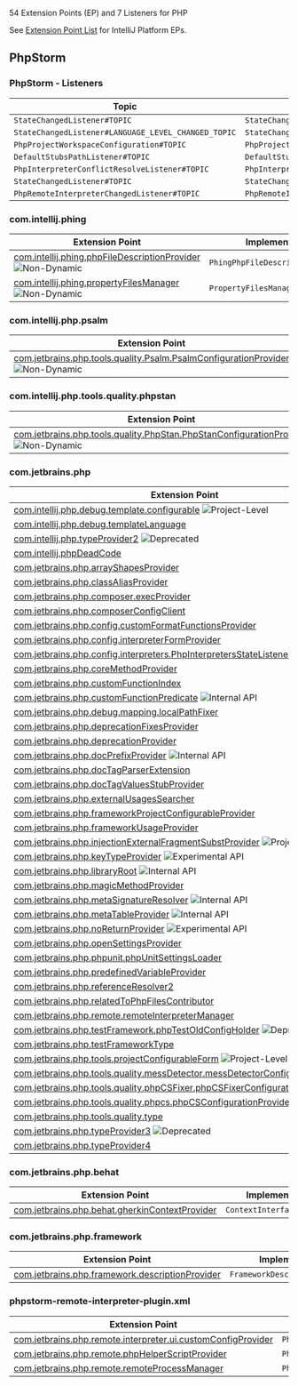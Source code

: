 [//]: # (title: PHP Extension Point List)

<!-- Copyright 2000-2022 JetBrains s.r.o. and other contributors. Use of this source code is governed by the Apache 2.0 license that can be found in the LICENSE file. -->

54 Extension Points (EP) and 7 Listeners for PHP

See [Extension Point List](extension_point_list.md) for IntelliJ Platform EPs.

<include src="extension_point_list.md" include-id="ep_list_legend"></include>

## PhpStorm

### PhpStorm - Listeners

| Topic                                               | Listener                                   |
|-----------------------------------------------------|--------------------------------------------|
| `StateChangedListener#TOPIC`                        | `StateChangedListener`                     |
| `StateChangedListener#LANGUAGE_LEVEL_CHANGED_TOPIC` | `StateChangedListener`                     |
| `PhpProjectWorkspaceConfiguration#TOPIC`            | `PhpProjectWorkspaceConfigurationListener` |
| `DefaultStubsPathListener#TOPIC`                    | `DefaultStubsPathListener`                 |
| `PhpInterpreterConflictResolveListener#TOPIC`       | `PhpInterpreterConflictResolveListener`    |
| `StateChangedListener#TOPIC`                        | `StateChangedListener`                     |
| `PhpRemoteInterpreterChangedListener#TOPIC`         | `PhpRemoteInterpreterChangedListener`      |

### com.intellij.phing

| Extension Point                                                                                                                                         | Implementation                    |
|---------------------------------------------------------------------------------------------------------------------------------------------------------|-----------------------------------|
| [com.intellij.phing.phpFileDescriptionProvider](https://jb.gg/ipe?extensions=com.intellij.phing.phpFileDescriptionProvider) ![Non-Dynamic][non-dynamic] | `PhingPhpFileDescriptionProvider` |
| [com.intellij.phing.propertyFilesManager](https://jb.gg/ipe?extensions=com.intellij.phing.propertyFilesManager) ![Non-Dynamic][non-dynamic]             | `PropertyFilesManager`            |

### com.intellij.php.psalm

| Extension Point                                                                                                                                                                               | Implementation               |
|-----------------------------------------------------------------------------------------------------------------------------------------------------------------------------------------------|------------------------------|
| [com.jetbrains.php.tools.quality.Psalm.PsalmConfigurationProvider](https://jb.gg/ipe?extensions=com.jetbrains.php.tools.quality.Psalm.PsalmConfigurationProvider) ![Non-Dynamic][non-dynamic] | `PsalmConfigurationProvider` |

### com.intellij.php.tools.quality.phpstan

| Extension Point                                                                                                                                                                                       | Implementation                 |
|-------------------------------------------------------------------------------------------------------------------------------------------------------------------------------------------------------|--------------------------------|
| [com.jetbrains.php.tools.quality.PhpStan.PhpStanConfigurationProvider](https://jb.gg/ipe?extensions=com.jetbrains.php.tools.quality.PhpStan.PhpStanConfigurationProvider) ![Non-Dynamic][non-dynamic] | `PhpStanConfigurationProvider` |

### com.jetbrains.php

| Extension Point                                                                                                                                                                               | Implementation                                                                                              |
|-----------------------------------------------------------------------------------------------------------------------------------------------------------------------------------------------|-------------------------------------------------------------------------------------------------------------|
| [com.intellij.php.debug.template.configurable](https://jb.gg/ipe?extensions=com.intellij.php.debug.template.configurable) ![Project-Level][project-level]                                     | `PhpTemplateDebugConfigurable`                                                                              |
| [com.intellij.php.debug.templateLanguage](https://jb.gg/ipe?extensions=com.intellij.php.debug.templateLanguage)                                                                               | `PhpTemplateLanguagePathMapper`                                                                             |
| [com.intellij.php.typeProvider2](https://jb.gg/ipe?extensions=com.intellij.php.typeProvider2) ![Deprecated][deprecated]                                                                       | `PhpTypeProvider2`                                                                                          |
| [com.intellij.phpDeadCode](https://jb.gg/ipe?extensions=com.intellij.phpDeadCode)                                                                                                             | [`EntryPoint`](upsource:///platform/analysis-api/src/com/intellij/codeInspection/reference/EntryPoint.java) |
| [com.jetbrains.php.arrayShapesProvider](https://jb.gg/ipe?extensions=com.jetbrains.php.arrayShapesProvider)                                                                                   | `PhpArrayShapesProvider`                                                                                    |
| [com.jetbrains.php.classAliasProvider](https://jb.gg/ipe?extensions=com.jetbrains.php.classAliasProvider)                                                                                     | `PhpClassAliasProvider`                                                                                     |
| [com.jetbrains.php.composer.execProvider](https://jb.gg/ipe?extensions=com.jetbrains.php.composer.execProvider)                                                                               | `ComposerExecutionProvider`                                                                                 |
| [com.jetbrains.php.composerConfigClient](https://jb.gg/ipe?extensions=com.jetbrains.php.composerConfigClient)                                                                                 | `ComposerConfigClient`                                                                                      |
| [com.jetbrains.php.config.customFormatFunctionsProvider](https://jb.gg/ipe?extensions=com.jetbrains.php.config.customFormatFunctionsProvider)                                                 | `PhpCustomFormatFunctionsProvider`                                                                          |
| [com.jetbrains.php.config.interpreterFormProvider](https://jb.gg/ipe?extensions=com.jetbrains.php.config.interpreterFormProvider)                                                             | `PhpInterpreterFormProvider`                                                                                |
| [com.jetbrains.php.config.interpreters.PhpInterpretersStateListener](https://jb.gg/ipe?extensions=com.jetbrains.php.config.interpreters.PhpInterpretersStateListener)                         | `PhpInterpretersStateListener`                                                                              |
| [com.jetbrains.php.coreMethodProvider](https://jb.gg/ipe?extensions=com.jetbrains.php.coreMethodProvider)                                                                                     | `PhpCoreHandler`                                                                                            |
| [com.jetbrains.php.customFunctionIndex](https://jb.gg/ipe?extensions=com.jetbrains.php.customFunctionIndex)                                                                                   | `PhpCustomFunctionIndex`                                                                                    |
| [com.jetbrains.php.customFunctionPredicate](https://jb.gg/ipe?extensions=com.jetbrains.php.customFunctionPredicate) ![Internal API][internal]                                                 | `PhpCustomFunctionPredicateIndex`                                                                           |
| [com.jetbrains.php.debug.mapping.localPathFixer](https://jb.gg/ipe?extensions=com.jetbrains.php.debug.mapping.localPathFixer)                                                                 | `PhpLocalPathFixer`                                                                                         |
| [com.jetbrains.php.deprecationFixesProvider](https://jb.gg/ipe?extensions=com.jetbrains.php.deprecationFixesProvider)                                                                         | `PhpDeprecationQuickFixesProvider`                                                                          |
| [com.jetbrains.php.deprecationProvider](https://jb.gg/ipe?extensions=com.jetbrains.php.deprecationProvider)                                                                                   | `PhpDeprecationProvider`                                                                                    |
| [com.jetbrains.php.docPrefixProvider](https://jb.gg/ipe?extensions=com.jetbrains.php.docPrefixProvider) ![Internal API][internal]                                                             | `PhpDocPrefixProvider`                                                                                      |
| [com.jetbrains.php.docTagParserExtension](https://jb.gg/ipe?extensions=com.jetbrains.php.docTagParserExtension)                                                                               | `PhpDocTagParser`                                                                                           |
| [com.jetbrains.php.docTagValuesStubProvider](https://jb.gg/ipe?extensions=com.jetbrains.php.docTagValuesStubProvider)                                                                         | `PhpCustomDocTagValuesStubProvider`                                                                         |
| [com.jetbrains.php.externalUsagesSearcher](https://jb.gg/ipe?extensions=com.jetbrains.php.externalUsagesSearcher)                                                                             | `PhpExternalUsagesSearcher`                                                                                 |
| [com.jetbrains.php.frameworkProjectConfigurableProvider](https://jb.gg/ipe?extensions=com.jetbrains.php.frameworkProjectConfigurableProvider)                                                 | `PhpFrameworkConfigurableProvider`                                                                          |
| [com.jetbrains.php.frameworkUsageProvider](https://jb.gg/ipe?extensions=com.jetbrains.php.frameworkUsageProvider)                                                                             | `PhpFrameworkUsageProvider`                                                                                 |
| [com.jetbrains.php.injectionExternalFragmentSubstProvider](https://jb.gg/ipe?extensions=com.jetbrains.php.injectionExternalFragmentSubstProvider) ![Project-Level][project-level]             | `PhpInjectionExternalFragmentSubstProvider`                                                                 |
| [com.jetbrains.php.keyTypeProvider](https://jb.gg/ipe?extensions=com.jetbrains.php.keyTypeProvider) ![Experimental API][experimental]                                                         | `PhpKeyTypeProvider`                                                                                        |
| [com.jetbrains.php.libraryRoot](https://jb.gg/ipe?extensions=com.jetbrains.php.libraryRoot) ![Internal API][internal]                                                                         | `PhpLibraryRootProvider`                                                                                    |
| [com.jetbrains.php.magicMethodProvider](https://jb.gg/ipe?extensions=com.jetbrains.php.magicMethodProvider)                                                                                   | `PhpMagicHandler`                                                                                           |
| [com.jetbrains.php.metaSignatureResolver](https://jb.gg/ipe?extensions=com.jetbrains.php.metaSignatureResolver) ![Internal API][internal]                                                     | `PhpMetaSignatureResolver`                                                                                  |
| [com.jetbrains.php.metaTableProvider](https://jb.gg/ipe?extensions=com.jetbrains.php.metaTableProvider) ![Internal API][internal]                                                             | `PhpMetaTableProvider`                                                                                      |
| [com.jetbrains.php.noReturnProvider](https://jb.gg/ipe?extensions=com.jetbrains.php.noReturnProvider) ![Experimental API][experimental]                                                       | `PhpNoReturnProvider`                                                                                       |
| [com.jetbrains.php.openSettingsProvider](https://jb.gg/ipe?extensions=com.jetbrains.php.openSettingsProvider)                                                                                 | `Settings`                                                                                                  |
| [com.jetbrains.php.phpunit.phpUnitSettingsLoader](https://jb.gg/ipe?extensions=com.jetbrains.php.phpunit.phpUnitSettingsLoader)                                                               | `PhpUnitSettingsLoader`                                                                                     |
| [com.jetbrains.php.predefinedVariableProvider](https://jb.gg/ipe?extensions=com.jetbrains.php.predefinedVariableProvider)                                                                     | `PhpPredefinedVariableProvider`                                                                             |
| [com.jetbrains.php.referenceResolver2](https://jb.gg/ipe?extensions=com.jetbrains.php.referenceResolver2)                                                                                     | `PhpMultipleDeclarationFilter`                                                                              |
| [com.jetbrains.php.relatedToPhpFilesContributor](https://jb.gg/ipe?extensions=com.jetbrains.php.relatedToPhpFilesContributor)                                                                 | `RelatedToPhpFilesContributor`                                                                              |
| [com.jetbrains.php.remote.remoteInterpreterManager](https://jb.gg/ipe?extensions=com.jetbrains.php.remote.remoteInterpreterManager)                                                           | `PhpRemoteInterpreterManager`                                                                               |
| [com.jetbrains.php.testFramework.phpTestOldConfigHolder](https://jb.gg/ipe?extensions=com.jetbrains.php.testFramework.phpTestOldConfigHolder) ![Deprecated][deprecated]                       | `PhpTestFrameworkOldConfigHolder`                                                                           |
| [com.jetbrains.php.testFrameworkType](https://jb.gg/ipe?extensions=com.jetbrains.php.testFrameworkType)                                                                                       | `PhpTestFrameworkType`                                                                                      |
| [com.jetbrains.php.tools.projectConfigurableForm](https://jb.gg/ipe?extensions=com.jetbrains.php.tools.projectConfigurableForm) ![Project-Level][project-level]                               | `QualityToolProjectConfigurableForm`                                                                        |
| [com.jetbrains.php.tools.quality.messDetector.messDetectorConfigurationProvider](https://jb.gg/ipe?extensions=com.jetbrains.php.tools.quality.messDetector.messDetectorConfigurationProvider) | `MessDetectorConfigurationProvider`                                                                         |
| [com.jetbrains.php.tools.quality.phpCSFixer.phpCSFixerConfigurationProvider](https://jb.gg/ipe?extensions=com.jetbrains.php.tools.quality.phpCSFixer.phpCSFixerConfigurationProvider)         | `PhpCSFixerConfigurationProvider`                                                                           |
| [com.jetbrains.php.tools.quality.phpcs.phpCSConfigurationProvider](https://jb.gg/ipe?extensions=com.jetbrains.php.tools.quality.phpcs.phpCSConfigurationProvider)                             | `PhpCSConfigurationProvider`                                                                                |
| [com.jetbrains.php.tools.quality.type](https://jb.gg/ipe?extensions=com.jetbrains.php.tools.quality.type)                                                                                     | `QualityToolType`                                                                                           |
| [com.jetbrains.php.typeProvider3](https://jb.gg/ipe?extensions=com.jetbrains.php.typeProvider3) ![Deprecated][deprecated]                                                                     | `PhpTypeProvider3`                                                                                          |
| [com.jetbrains.php.typeProvider4](https://jb.gg/ipe?extensions=com.jetbrains.php.typeProvider4)                                                                                               | `PhpTypeProvider4`                                                                                          |

### com.jetbrains.php.behat

| Extension Point | Implementation |
|-----------------|----------------|
| [com.jetbrains.php.behat.gherkinContextProvider](https://jb.gg/ipe?extensions=com.jetbrains.php.behat.gherkinContextProvider) | `ContextInterfaceProvider` |

### com.jetbrains.php.framework

| Extension Point | Implementation |
|-----------------|----------------|
| [com.jetbrains.php.framework.descriptionProvider](https://jb.gg/ipe?extensions=com.jetbrains.php.framework.descriptionProvider) | `FrameworkDescriptionProvider` |

### phpstorm-remote-interpreter-plugin.xml

| Extension Point | Implementation |
|-----------------|----------------|
| [com.jetbrains.php.remote.interpreter.ui.customConfigProvider](https://jb.gg/ipe?extensions=com.jetbrains.php.remote.interpreter.ui.customConfigProvider) | `PhpProjectConfigComponentProvider` |
| [com.jetbrains.php.remote.phpHelperScriptProvider](https://jb.gg/ipe?extensions=com.jetbrains.php.remote.phpHelperScriptProvider) | `PhpHelperScriptProvider` |
| [com.jetbrains.php.remote.remoteProcessManager](https://jb.gg/ipe?extensions=com.jetbrains.php.remote.remoteProcessManager) | `PhpRemoteProcessManager` |

[experimental]: https://img.shields.io/badge/-Experimental_API-red?style=flat-square
[internal]: https://img.shields.io/badge/-Internal_API-darkred?style=flat-square
[project-level]: https://img.shields.io/badge/-Project--Level-blue?style=flat-square
[non-dynamic]: https://img.shields.io/badge/-Non--Dynamic-orange?style=flat-square
[deprecated]: https://img.shields.io/badge/-Deprecated-lightgrey?style=flat-square
